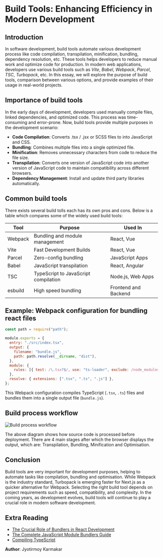 # Build Tools: Enhancing Efficiency in Modern Development

## Introduction

In software development, build tools automate various development process like code compilation, transpilation, minification, bundling, dependency resolution, etc. These tools helps developers to reduce manual work and optimize code for production. In modern web applications, developers use various build tools such as _Vite_, _Babel_, _Webpack_, _Parcel_, _TSC_, _Turbopack_, etc. In this essay, we will explore the purpose of build tools, comparison between various options, and provide examples of their usage in real-world projects.

## Importance of build tools

In the early days of development, developers used manually compile files, linked dependencies, and optimized code. This process was time-consuming and error-prone. Now, build tools provide multiple purposes in the development scenario:

- **Code Compilation**: Converts .tsx / .jsx or SCSS files to into JavaScript and CSS.
- **Bundling**: Combines multiple files into a single optimized file.
- **Minification**: Removes unnecessary characters from code to reduce the file size.
- **Transpilation**: Converts one version of JavaScript code into another version of JavaScript code to maintain compatibility across different browsers.
- **Dependency Management**: Install and update third party libraries automatically.

## Common build tools

There exists several build tolls each has its own pros and cons. Below is a table which compares some of the widely used build tools:

| Tool    | Purpose                              | Used In              |
| ------- | ------------------------------------ | -------------------- |
| Webpack | Bundling and module management       | React, Vue           |
| Vite    | Fast Development Builds              | React, Vue           |
| Parcel  | Zero-config bundling                 | JavaScript Apps      |
| Babel   | JavaScript transpilation             | React, Angular       |
| TSC     | TypeScript to JavaScript compilation | Node.js, Web Apps    |
| esbuild | High speed bundling                  | Frontend and Backend |

## Example: Webpack configuration for bundling react files

```javascript
const path = require("path");

module.exports = {
  entry: "./src/index.tsx",
  output: {
    filename: "bundle.js",
    path: path.resolve(__dirname, "dist"),
  },
  module: {
    rules: [{ test: /\.tsx?$/, use: "ts-loader", exclude: /node_modules/ }],
  },
  resolve: { extensions: [".tsx", ".ts", ".js"] },
};
```

This Webpack configuration compiles TypeScript (`.tsx`, `.ts`) files and bundles them into a single output file (`bundle.js`).

## Build process workflow

![Build process workflow](https://res.cloudinary.com/lucidjoy/image/upload/fl_preserve_transparency/v1741822784/build_process_cyfhsq.jpg?_s=public-apps)

The above diagram shows how source code is processed before deployment. There are 4 main stages after which the browser displays the output, which are: Transpilation, Bundling, Minification and Optimisation.

## Conclusion

Build tools are very important for development purposes, helping to automate tasks like compilation, bundling and optimisation. While Webpack is the industry standard, Turbopack is emerging faster for Next.js as a quicker alternative for Webpack. Selecting the right build tool depends on project requirements such as speed, compatibility, and complexity. In the coming years, as development evolves, build tools will continue to play a crucial role in modern software development.

## Extra Reading

- [The Crucial Role of Bundlers in React Development](https://medium.com/@krishnakeshri_30423/the-crucial-role-of-bundlers-in-react-development-bca6c67c1681)
- [The Complete JavaScript Module Bundlers Guide](https://snipcart.com/blog/javascript-module-bundler)
- [Compiling TypeScript](https://code.visualstudio.com/docs/typescript/typescript-compiling)

**Author**: Jyotirmoy Karmakar
